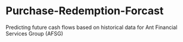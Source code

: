 # Purchase-Redemption-Forcast
 Predicting future cash flows based on historical data for Ant Financial Services Group (AFSG)
